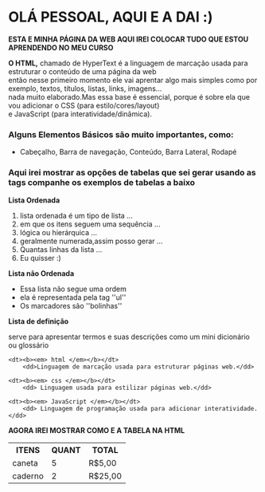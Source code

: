 <!DOCTYPE html> <html>

<head> <meta charset ="utf-8">
<title> MINHA AULA DE HTML </title>
</head>

<body>

<h1> OLÁ PESSOAL, AQUI E A DAI :) </h1>
<P><B> ESTA E MINHA PÁGINA DA WEB AQUI IREI COLOCAR TUDO QUE ESTOU APRENDENDO NO MEU CURSO</B></P>

 
<P> <b>O HTML,</b> chamado de HyperText é a linguagem de marcação usada para estruturar o conteúdo de uma página da web <br>
 então nesse primeiro momento ele vai aprentar algo mais simples como por exemplo, textos, títulos, listas, links, imagens... <br>
 nada muito elaborado.Mas essa base é essencial, porque é sobre ela que vou adicionar o CSS (para estilo/cores/layout)<br>
 e JavaScript (para interatividade/dinâmica).<br></p>

<h3>
	Alguns Elementos Básicos são muito importantes, como:
</h3>

<ul>
	<li>Cabeçalho, Barra de navegação, Conteúdo, Barra Lateral, Rodapé </li>
</ul>

<H3>Aqui irei mostrar as opções de tabelas que sei gerar usando as tags companhe os exemplos de tabelas a baixo</H3>

<P><B> Lista Ordenada </B></P>
<ol> 
<li> lista ordenada é um tipo de lista ... </li>
<li> em que os itens seguem uma sequência ...</li>
<li> lógica ou hierárquica ... </li>
<li> geralmente numerada,assim posso gerar ...</li>
<li> Quantas linhas da lista ... </li>
<li> Eu quisser :) </li>  
</ol>

<P><B> Lista não Ordenada </B></P>

<ul>
<li> Essa lista não segue uma ordem </li>
<li> ela é representada pela tag ''ul'' </li>
<li> Os marcadores são ''bolinhas'' </li>
</ul>

<P><B> Lista de definição </B></P>



<dl>
	<p>serve para apresentar termos e suas descrições como um mini dicionário ou glossário </p>

	<dt><b><em> html </em></b></dt>
		<dd>Linguagem de marcação usada para estruturar páginas web.</dd>
		
	<dt><b><em> css </em></b></dt>	
		<dd> Linguagem usada para estilizar páginas web.</dd>
		
	<dt><b><em> JavaScript </em></b></dt>
		<dd> Linguagem de programação usada para adicionar interatividade. </dd>

</dl>





<table>
<p><b> AGORA IREI MOSTRAR COMO E A TABELA NA HTML </b></p>
	<tr>
		<th> ITENS </th>
		<th> QUANT </th>
		<th> TOTAL </th>
	</tr>
	<tr>
		<td>caneta</td>
		<td>5</td>
		<td>R$5,00</td>
	</tr>
	<tr>
		<td>caderno</td>
		<td>2</td>
		<td>R$25,00</td>
	</tr>
</table>

</body>

</html>
